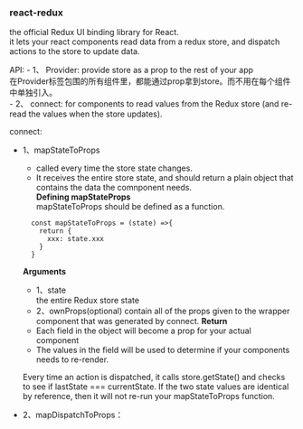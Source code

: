 ### react-redux
the official Redux UI binding library for React.   
it lets your react components read data from a redux store, and dispatch actions to the store to update data.

API: 
    - 1、 Provider: provide store as a prop to the rest of your app   
            在Provider标签包围的所有组件里，都能通过prop拿到store。而不用在每个组件中单独引入。   
    - 2、 connect:  for components to read values from the Redux store (and re-read the values when the store updates).   

connect: 
- 1、mapStateToProps      
   * called every time the store state changes.    
   * It receives the entire store state, and should return a plain object that contains the data the comnponent needs.   
    **Defining mapStateProps**   
    mapStateToProps should be defined as a function.      
    ```
      const mapStateToProps = (state) =>{
        return {
          xxx: state.xxx
        }
      }   
    ```    
    **Arguments**   
    - 1、state   
        the entire Redux store state                       
    - 2、ownProps(optional)
        contain all of the props given to the wrapper component that was generated by connect.
    **Return**
    * Each field in the object will become a prop for your actual component
    * The values in the field will be used to determine if your components needs to re-render.
    
    Every time an action is dispatched, it calls store.getState() and checks to see if lastState === currentState. 
    If the two state values are identical by reference, then it will not re-run your mapStateToProps function.
                              
- 2、mapDispatchToProps： 
            
            